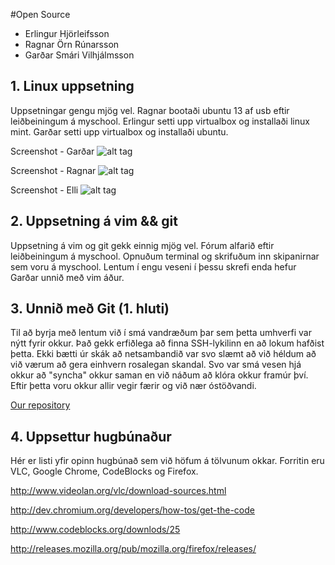 #Open Source



* Erlingur Hjörleifsson
* Ragnar Örn Rúnarsson
* Garðar Smári Vilhjálmsson

## 1. Linux uppsetning

Uppsetningar gengu mjög vel. Ragnar bootaði ubuntu 13 af usb eftir leiðbeiningum á myschool. Erlingur setti upp virtualbox og installaði linux mint. Garðar setti upp virtualbox og installaði ubuntu.

Screenshot - Garðar
![alt tag](http://i.imgur.com/MK7tOAu.png)

Screenshot - Ragnar
![alt tag](http://i.imgur.com/eEhndpJ.jpg)

Screenshot - Elli
![alt tag](http://i.imgur.com/8v8XD6A.png)  

## 2. Uppsetning á vim && git

Uppsetning á vim og git  gekk einnig mjög vel. Fórum alfarið eftir leiðbeiningum á myschool. Opnuðum terminal og skrifuðum inn skipanirnar sem voru á myschool. Lentum í engu veseni í þessu skrefi enda hefur Garðar unnið með vim áður.

## 3. Unnið með Git (1. hluti)

Til að byrja með lentum við í smá vandræðum þar sem þetta umhverfi var nýtt fyrir okkur. Það gekk erfiðlega að finna SSH-lykilinn en að lokum hafðist þetta. Ekki bætti úr skák að netsambandið var svo slæmt að við héldum að við værum að gera einhvern rosalegan skandal. Svo var smá vesen hjá okkur að "syncha" okkur saman en við náðum að klóra okkur framúr því. Eftir þetta voru okkur allir vegir færir og við nær óstöðvandi.


<A HREF="https://github.com/ragnarrun/intoprufa">Our repository</A> 

## 4. Uppsettur hugbúnaður

Hér er listi yfir opinn hugbúnað sem við höfum á tölvunum okkar. Forritin eru VLC, Google Chrome, CodeBlocks og Firefox.


<http://www.videolan.org/vlc/download-sources.html>

<http://dev.chromium.org/developers/how-tos/get-the-code>

<http://www.codeblocks.org/downlods/25>

<http://releases.mozilla.org/pub/mozilla.org/firefox/releases/>




